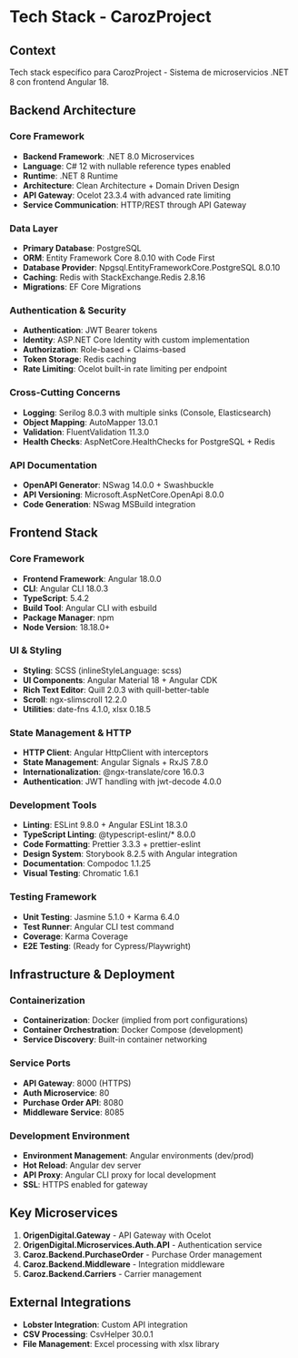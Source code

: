 # Tech Stack - CarozProject

## Context

Tech stack específico para CarozProject - Sistema de microservicios .NET 8 con frontend Angular 18.

## Backend Architecture

### Core Framework
- **Backend Framework**: .NET 8.0 Microservices
- **Language**: C# 12 with nullable reference types enabled
- **Runtime**: .NET 8 Runtime
- **Architecture**: Clean Architecture + Domain Driven Design
- **API Gateway**: Ocelot 23.3.4 with advanced rate limiting
- **Service Communication**: HTTP/REST through API Gateway

### Data Layer
- **Primary Database**: PostgreSQL
- **ORM**: Entity Framework Core 8.0.10 with Code First
- **Database Provider**: Npgsql.EntityFrameworkCore.PostgreSQL 8.0.10
- **Caching**: Redis with StackExchange.Redis 2.8.16
- **Migrations**: EF Core Migrations

### Authentication & Security
- **Authentication**: JWT Bearer tokens
- **Identity**: ASP.NET Core Identity with custom implementation
- **Authorization**: Role-based + Claims-based
- **Token Storage**: Redis caching
- **Rate Limiting**: Ocelot built-in rate limiting per endpoint

### Cross-Cutting Concerns
- **Logging**: Serilog 8.0.3 with multiple sinks (Console, Elasticsearch)
- **Object Mapping**: AutoMapper 13.0.1
- **Validation**: FluentValidation 11.3.0
- **Health Checks**: AspNetCore.HealthChecks for PostgreSQL + Redis

### API Documentation
- **OpenAPI Generator**: NSwag 14.0.0 + Swashbuckle
- **API Versioning**: Microsoft.AspNetCore.OpenApi 8.0.0
- **Code Generation**: NSwag MSBuild integration

## Frontend Stack

### Core Framework
- **Frontend Framework**: Angular 18.0.0
- **CLI**: Angular CLI 18.0.3
- **TypeScript**: 5.4.2
- **Build Tool**: Angular CLI with esbuild
- **Package Manager**: npm
- **Node Version**: 18.18.0+

### UI & Styling
- **Styling**: SCSS (inlineStyleLanguage: scss)
- **UI Components**: Angular Material 18 + Angular CDK
- **Rich Text Editor**: Quill 2.0.3 with quill-better-table
- **Scroll**: ngx-slimscroll 12.2.0
- **Utilities**: date-fns 4.1.0, xlsx 0.18.5

### State Management & HTTP
- **HTTP Client**: Angular HttpClient with interceptors
- **State Management**: Angular Signals + RxJS 7.8.0
- **Internationalization**: @ngx-translate/core 16.0.3
- **Authentication**: JWT handling with jwt-decode 4.0.0

### Development Tools
- **Linting**: ESLint 9.8.0 + Angular ESLint 18.3.0
- **TypeScript Linting**: @typescript-eslint/* 8.0.0
- **Code Formatting**: Prettier 3.3.3 + prettier-eslint
- **Design System**: Storybook 8.2.5 with Angular integration
- **Documentation**: Compodoc 1.1.25
- **Visual Testing**: Chromatic 1.6.1

### Testing Framework
- **Unit Testing**: Jasmine 5.1.0 + Karma 6.4.0
- **Test Runner**: Angular CLI test command
- **Coverage**: Karma Coverage
- **E2E Testing**: (Ready for Cypress/Playwright)

## Infrastructure & Deployment

### Containerization
- **Containerization**: Docker (implied from port configurations)
- **Container Orchestration**: Docker Compose (development)
- **Service Discovery**: Built-in container networking

### Service Ports
- **API Gateway**: 8000 (HTTPS)
- **Auth Microservice**: 80
- **Purchase Order API**: 8080
- **Middleware Service**: 8085

### Development Environment
- **Environment Management**: Angular environments (dev/prod)
- **Hot Reload**: Angular dev server
- **API Proxy**: Angular CLI proxy for local development
- **SSL**: HTTPS enabled for gateway

## Key Microservices

1. **OrigenDigital.Gateway** - API Gateway with Ocelot
2. **OrigenDigital.Microservices.Auth.API** - Authentication service
3. **Caroz.Backend.PurchaseOrder** - Purchase Order management
4. **Caroz.Backend.Middleware** - Integration middleware
5. **Caroz.Backend.Carriers** - Carrier management

## External Integrations

- **Lobster Integration**: Custom API integration
- **CSV Processing**: CsvHelper 30.0.1
- **File Management**: Excel processing with xlsx library
